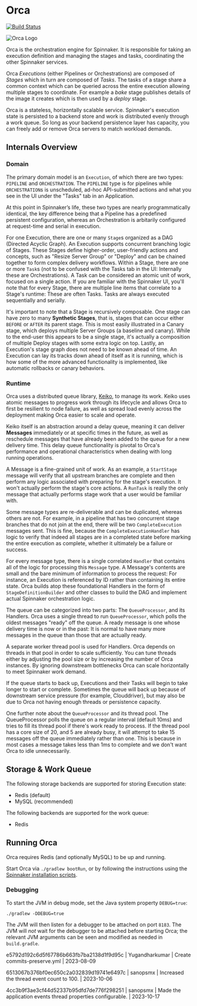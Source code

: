 Orca
====
[![Build Status](https://api.travis-ci.org/spinnaker/orca.svg?branch=master)](https://travis-ci.org/spinnaker/orca)

![Orca Logo](logo.jpg?raw=true)

Orca is the orchestration engine for Spinnaker.
It is responsible for taking an execution definition and managing the stages and tasks, coordinating the other Spinnaker services.

Orca _Executions_ (either Pipelines or Orchestrations) are composed of _Stages_ which in turn are composed of _Tasks_.
The tasks of a stage share a common context which can be queried across the entire execution allowing multiple stages to coordinate.
For example a _bake_ stage publishes details of the image it creates which is then used by a _deploy_ stage.

Orca is a stateless, horizontally scalable service.
Spinnaker's execution state is persisted to a backend store and work is distributed evenly through a work queue.
So long as your backend persistence layer has capacity, you can freely add or remove Orca servers to match workload demands.

## Internals Overview

### Domain

The primary domain model is an `Execution`, of which there are two types: `PIPELINE` and `ORCHESTRATION`.
The `PIPELINE` type is for pipelines while `ORCHESTRATION`s is unscheduled, ad-hoc API-submitted actions and what you see in the UI under the "Tasks" tab in an Application.

At this point in Spinnaker’s life, these two types are nearly programmatically identical, the key difference being that a Pipeline has a predefined persistent configuration, whereas an Orchestration is arbitarily configured at request-time and serial in execution.

For one Execution, there are one or many `Stage`s organized as a DAG (Directed Acyclic Graph).
An Execution supports concurrent branching logic of Stages.
These Stages define higher-order, user-friendly actions and concepts, such as "Resize Server Group" or "Deploy" and can be chained together to form complex delivery workflows.
Within a Stage, there are one or more `Task`s (not to be confused with the Tasks tab in the UI: Internally these are Orchestrations).
A Task can be considered an atomic unit of work, focused on a single action.
If you are familiar with the Spinnaker UI, you'll note that for every Stage, there are multiple line items that correlate to a Stage's runtime: These are often Tasks.
Tasks are always executed sequentially and serially.

It's important to note that a Stage is recursively composable.
One stage can have zero to many **Synthetic Stages**, that is, stages that can occur either `BEFORE` or `AFTER` its parent stage.
This is most easily illustrated in a Canary stage, which deploys multiple Server Groups (a baseline and canary).
While to the end-user this appears to be a single stage, it's actually a composition of multiple Deploy stages with some extra logic on top.
Lastly, an Execution's stage graph does not need to be known ahead of time.
An Execution can lay its tracks down ahead of itself as it is running, which is how some of the more advanced functionality is implemented, like automatic rollbacks or canary behaviors.

### Runtime

Orca uses a distributed queue library, [Keiko](http://github.com/spinnaker/keiko), to manage its work.
Keiko uses atomic messages to progress work through its lifecycle and allows Orca to first be resilient to node failure, as well as spread load evenly across the deployment making Orca easier to scale and operate.

Keiko itself is an abstraction around a delay queue, meaning it can deliver **Messages** immediately or at specific times in the future, as well as reschedule messages that have already been added to the queue for a new delivery time.
This delay queue functionality is pivotal to Orca's performance and operational characteristics when dealing with long running operations.

A Message is a fine-grained unit of work.
As an example, a `StartStage` message will verify that all upstream branches are complete and then perform any logic associated with preparing for the stage's execution.
It won't actually perform the stage's core actions.
A `RunTask` is really the only message that actually performs stage work that a user would be familiar with.

Some message types are re-deliverable and can be duplicated, whereas others are not.
For example, in a pipeline that has two concurrent stage branches that do not join at the end, there will be two `CompleteExecution` messages sent.
This is fine, because the `CompleteExecutionHandler` has logic to verify that indeed all stages are in a completed state before marking the entire execution as complete, whether it ultimately be a failure or success.

For every message type, there is a single correlated `Handler` that contains all of the logic for processing this `Message` type.
A Message's contents are small and the bare minimum of information to process the request: For instance, an Execution is referenced by ID rather than containing its entire state.
Orca builds atop these foundational Handlers in the form of `StageDefinitionBuilder` and other classes to build the DAG and implement actual Spinnaker orchestration logic.

The queue can be categorized into two parts: The `QueueProcessor`, and its Handlers.
Orca uses a single thread to run `QueueProcessor`, which polls the oldest messages "ready" off the queue.
A ready message is one whose delivery time is now or in the past: It is normal to have many more messages in the queue than those that are actually ready.

A separate worker thread pool is used for Handlers.
Orca depends on threads in that pool in order to scale sufficiently.
You can tune threads either by adjusting the pool size or by increasing the number of Orca instances.
By ignoring downstream bottlenecks Orca can scale horizontally to meet Spinnaker work demand.

If the queue starts to back up, Executions and their Tasks will begin to take longer to start or complete.
Sometimes the queue will back up because of downstream service pressure (for example, Clouddriver), but may also be due to Orca not having enough threads or persistence capacity.

One further note about the `QueueProcessor` and its thread pool.
The QueueProcessor polls the queue on a regular interval (default 10ms) and tries to fill its thread pool if there's work ready to process.
If the thread pool has a core size of 20, and 5 are already busy, it will attempt to take 15 messages off the queue immediately rather than one.
This is because in most cases a message takes less than 1ms to complete and we don't want Orca to idle unnecessarily.

## Storage & Work Queue

The following storage backends are supported for storing Execution state:

* Redis (default)
* MySQL (recommended)

The following backends are supported for the work queue:

* Redis

## Running Orca

Orca requires Redis (and optionally MySQL) to be up and running.

Start Orca via `./gradlew bootRun`, or by following the instructions using the [Spinnaker installation scripts](https://www.github.com/spinnaker/spinnaker).

### Debugging

To start the JVM in debug mode, set the Java system property `DEBUG=true`:

```
./gradlew -DDEBUG=true
```

The JVM will then listen for a debugger to be attached on port `8183`.
The JVM will _not_ wait for the debugger to be attached before starting Orca; the relevant JVM arguments can be seen and modified as needed in `build.gradle`.



e5792d192c6d5f67786b663fb7ba2138d1f9d95c | Yugandharkumar | Create commits-preserve.yml | 2023-08-09 


6513067b376bf0ec650c2a032839d19741e6497c | sanopsmx | Increased the thread event count to 100. | 2023-10-06 


4cc3b9f3ae3cf44d52337b95dfd7de776f298251 | sanopsmx | Made the application events thread properties configurable. | 2023-10-17 

